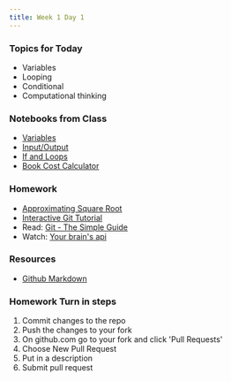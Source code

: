 ```yaml
---
title: Week 1 Day 1
---
```


### Topics for Today
* Variables
* Looping
* Conditional
* Computational thinking

### Notebooks from Class
* [Variables](https://github.com/tiy-lv-python-2015-06/class-notes/blob/master/week1/01-Variables.ipynb)
* [Input/Output](https://github.com/tiy-lv-python-2015-06/class-notes/blob/master/week1/02-Input-Output.ipynb)
* [If and Loops](https://github.com/tiy-lv-python-2015-06/class-notes/blob/master/week1/03-If-and-loops.ipynb)
* [Book Cost Calculator](https://github.com/tiy-lv-python-2015-06/class-notes/blob/master/week1/Exercise-01-Store-Cost.ipynb)

### Homework
* [Approximating Square Root](https://github.com/tiy-lv-python-2015-06/approximate-square-root)
* [Interactive Git Tutorial](https://try.github.io/levels/1/challenges/1)
* Read: [Git - The Simple Guide](https://rogerdudler.github.io/git-guide/)
* Watch: [Your brain's api](https://www.youtube.com/embed/hY14Er6JX2s)

### Resources
* [Github Markdown](https://help.github.com/articles/github-flavored-markdown/)

### Homework Turn in steps
1. Commit changes to the repo
2. Push the changes to your fork
3. On github.com go to your fork and click 'Pull Requests'
4. Choose New Pull Request
5. Put in a description
6. Submit pull request
